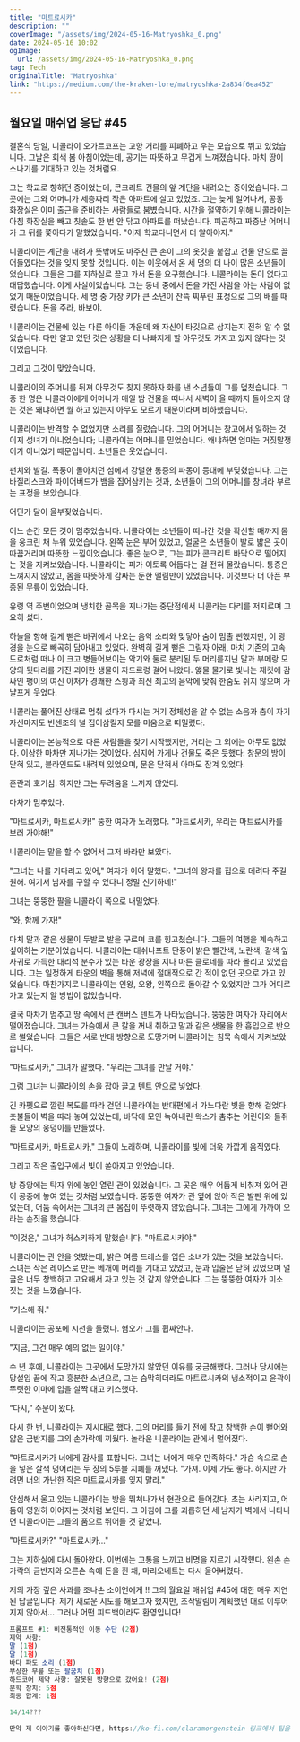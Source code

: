 ```yaml
---
title: "마트료시카"
description: ""
coverImage: "/assets/img/2024-05-16-Matryoshka_0.png"
date: 2024-05-16 10:02
ogImage: 
  url: /assets/img/2024-05-16-Matryoshka_0.png
tag: Tech
originalTitle: "Matryoshka"
link: "https://medium.com/the-kraken-lore/matryoshka-2a834f6ea452"
---
```



## 월요일 매쉬업 응답 #45

결혼식 당일, 니콜라이 오가르코프는 고향 거리를 피폐하고 우는 모습으로 뛰고 있었습니다. 그날은 회색 봄 아침이었는데, 공기는 따뜻하고 무겁게 느껴졌습니다. 마치 땅이 소나기를 기대하고 있는 것처럼요.

그는 학교로 향하던 중이었는데, 콘크리트 건물의 앞 계단을 내려오는 중이었습니다. 그곳에는 그와 어머니가 세층짜리 작은 아파트에 살고 있었죠. 그는 늦게 일어나서, 공동 화장실은 이미 출근을 준비하는 사람들로 붐볐습니다. 시간을 절약하기 위해 니콜라이는 아침 화장실을 빼고 칫솔도 한 번 안 닦고 아파트를 떠났습니다. 피곤하고 짜증난 어머니가 그 뒤를 쫓아다가 말했었습니다. "이제 학교다니면서 더 알아야지."

니콜라이는 계단을 내려가 뜻밖에도 마주친 큰 손이 그의 옷깃을 붙잡고 건물 안으로 끌어들였다는 것을 잊지 못할 것입니다. 이는 이웃에서 온 세 명의 더 나이 많은 소년들이었습니다. 그들은 그를 지하실로 끌고 가서 돈을 요구했습니다. 니콜라이는 돈이 없다고 대답했습니다. 이게 사실이었습니다. 그는 동네 중에서 돈을 가진 사람을 아는 사람이 없었기 때문이었습니다. 세 명 중 가장 키가 큰 소년이 잔뜩 찌푸린 표정으로 그의 배를 때렸습니다. 돈을 주라, 바보야.



니콜라이는 건물에 있는 다른 아이들 가운데 왜 자신이 타깃으로 삼지는지 전혀 알 수 없었습니다. 다만 알고 있던 것은 상황을 더 나빠지게 할 아무것도 가지고 있지 않다는 것이었습니다.

그리고 그것이 맞았습니다.

니콜라이의 주머니를 뒤져 아무것도 찾지 못하자 화를 낸 소년들이 그를 덮쳤습니다. 그 중 한 명은 니콜라이에게 어머니가 매일 밤 건물을 떠나서 새벽이 올 때까지 돌아오지 않는 것은 왜냐하면 뭘 하고 있는지 아무도 모르기 때문이라며 비하했습니다.

니콜라이는 반격할 수 없었지만 소리를 질렀습니다. 그의 어머니는 창고에서 일하는 것이지 성녀가 아니었습니다; 니콜라이는 어머니를 믿었습니다. 왜냐하면 엄마는 거짓말쟁이가 아니었기 때문입니다. 소년들은 웃었습니다.



펀치와 발길. 폭풍이 몰아치던 섬에서 강렬한 통증의 파동이 등대에 부딪혔습니다. 그는 바질리스크와 파이어버드가 뱀을 집어삼키는 것과, 소년들이 그의 어머니를 창녀라 부르는 표정을 보았습니다.

어딘가 달이 울부짖었습니다.

어느 순간 모든 것이 멈추었습니다. 니콜라이는 소년들이 떠나간 것을 확신할 때까지 몸을 웅크린 채 누워 있었습니다. 왼쪽 눈은 부어 있었고, 얼굴은 소년들이 발로 밟은 곳이 따끔거리며 따뜻한 느낌이었습니다. 좋은 눈으로, 그는 피가 콘크리트 바닥으로 떨어지는 것을 지켜보았습니다. 니콜라이는 피가 이토록 어둡다는 걸 전혀 몰랐습니다. 통증은 느껴지지 않았고, 몸을 따뜻하게 감싸는 둔한 떨림만이 있었습니다. 이것보다 더 아픈 부종된 무릎이 있었습니다.



유령 역 주변이었으며 냉치한 골목을 지나가는 중단점에서 니콜라는 다리를 저지르며 고요히 섰다.

하늘을 향해 길게 뻗은 바퀴에서 나오는 음악 소리와 맞닿아 숨이 멈출 뻔했지만, 이 광경을 눈으로 빼곡히 담아내고 있었다. 완벽히 길게 뻗은 그림자 아래, 마치 기존의 고속도로처럼 떠나 이 크고 병들어보이는 악기와 둘로 분리된 두 머리를지닌 말과 부메랑 모양의 뒷다리를 가진 괴이한 생물이 자드르렁 걸어 나왔다. 앯물 물기로 빛나는 재킷에 감싸인 팽이의 여신 아처가 경쾌한 스윙과 최신 최고의 음악에 맞춰 한숨도 쉬지 않으며 가냘프게 웃었다.

니콜라는 풀어진 상태로 멈춰 섰다가 다시는 거기 정체성을 알 수 없는 소음과 춤이 자기 자신마저도 빈센조의 널 집어삼킬지 모를 미움으로 떠밀렸다.



니콜라이는 본능적으로 다른 사람들을 찾기 시작했지만, 거리는 그 외에는 아무도 없었다. 이상한 마차만 지나가는 것이었다. 심지어 가게나 건물도 죽은 듯했다: 창문의 방이 닫혀 있고, 블라인드도 내려져 있었으며, 문은 닫혀서 아마도 잠겨 있었다.

혼란과 호기심. 하지만 그는 두려움을 느끼지 않았다.

마차가 멈추었다.

"마트료시카, 마트료시카!" 뚱한 여자가 노래했다. "마트료시카, 우리는 마트료시카를 보러 가야해!"



니콜라이는 말을 할 수 없어서 그저 바라만 보았다.

"그녀는 나를 기다리고 있어," 여자가 이어 말했다. "그녀의 왕자를 집으로 데려다 주길 원해. 여기서 남자를 구할 수 있다니 정말 신기하네!"

그녀는 뚱뚱한 팔을 니콜라이 쪽으로 내밀었다.

"와, 함께 가자!"



마치 말과 같은 생물이 두발로 발을 구르며 코를 힝고쳤습니다. 그들의 여행을 계속하고 싶어하는 기분이었습니다. 니콜라이는 대쉬나프트 단풍이 밝은 빨간색, 노란색, 갈색 잎사귀로 가득한 대리석 분수가 있는 타운 광장을 지나 마른 클로네를 따라 몰리고 있었습니다. 그는 일정하게 타운의 벽을 통해 저녁에 절대적으로 간 적이 없던 곳으로 가고 있었습니다. 마찬가지로 니콜라이는 인왕, 오왕, 왼쪽으로 돌아갈 수 있었지만 그가 어디로 가고 있는지 알 방법이 없었습니다.

결국 마차가 멈추고 땅 속에서 큰 캔버스 텐트가 나타났습니다. 뚱뚱한 여자가 자리에서 떨어졌습니다. 그녀는 가슴에서 큰 칼을 꺼내 취하고 말과 같은 생물을 한 흡입으로 반으로 썰었습니다. 그들은 서로 반대 방향으로 도망가며 니콜라이는 침묵 속에서 지켜보았습니다.



"마트료시카," 그녀가 말했다. "우리는 그녀를 만날 거야."

그럼 그녀는 니콜라이의 손을 잡아 끌고 텐트 안으로 넣었다.

긴 카펫으로 깔린 복도를 따라 걷던 니콜라이는 반대편에서 가느다란 빛을 향해 걸었다. 촛불들이 벽을 따라 놓여 있었는데, 바닥에 모인 녹아내린 왁스가 춤추는 어린이와 들쥐들 모양의 웅덩이를 만들었다.

"마트료시카, 마트료시카," 그들이 노래하며, 니콜라이를 빛에 더욱 가깝게 움직였다.



그리고 작은 출입구에서 빛이 쏟아지고 있었습니다.

방 중앙에는 탁자 위에 놓인 열린 관이 있었습니다. 그 곳은 매우 어둡게 비춰져 있어 관이 공중에 놓여 있는 것처럼 보였습니다. 뚱뚱한 여자가 관 옆에 앉아 작은 발판 위에 있었는데, 어둠 속에서는 그녀의 큰 몸집이 뚜렷하지 않았습니다. 그녀는 그에게 가까이 오라는 손짓을 했습니다.

"이것은," 그녀가 허스키하게 말했습니다. "마트료시카야."

니콜라이는 관 안을 엿봤는데, 밝은 여름 드레스를 입은 소녀가 있는 것을 보았습니다. 소녀는 작은 레이스로 만든 베개에 머리를 기대고 있었고, 눈과 입술은 닫혀 있었으며 얼굴은 너무 창백하고 고요해서 자고 있는 것 같지 않았습니다. 그는 뚱뚱한 여자가 미소 짓는 것을 느꼈습니다.



"키스해 줘."

니콜라이는 공포에 시선을 돌렸다. 혐오가 그를 휩싸안다.

"지금, 그건 매우 예의 없는 일이야."

수 년 후에, 니콜라이는 그곳에서 도망가지 않았던 이유를 궁금해했다. 그러나 당시에는 망설임 끝에 작고 흥분한 소년으로, 그는 숨막히더라도 마트료시카의 냉소적이고 윤곽이 뚜렷한 이마에 입을 살짝 대고 키스했다.



“다시,” 주문이 왔다.

다시 한 번, 니콜라이는 지시대로 했다. 그의 머리를 들기 전에 작고 창백한 손이 뻗어와 얇은 금반지를 그의 손가락에 끼웠다. 놀라운 니콜라이는 관에서 멀어졌다.

"마트료시카가 너에게 감사를 표합니다. 그녀는 너에게 매우 만족하다." 가슴 속으로 손을 넣은 살색 덩어리는 두 장의 5루블 지폐를 꺼냈다. "가져. 이제 가도 좋다. 하지만 가려면 너의 가난한 작은 마트료시카를 잊지 말라."

안심해서 울고 있는 니콜라이는 방을 뛰쳐나가서 현관으로 들어갔다. 초는 사라지고, 어둠이 영원히 이어지는 것처럼 보인다. 그 아침에 그를 괴롭히던 세 남자가 벽에서 나타나면 니콜라이는 그들의 품으로 뛰어들 것 같았다.



"마트료시카?"
"마트료시카..."

그는 지하실에 다시 돌아왔다. 이번에는 고통을 느끼고 비명을 지르기 시작했다. 왼손 손가락의 금반지와 오른손 속에 돈을 쥔 채, 마리오네트는 다시 울어버렸다.

저의 가장 깊은 사과를
조나손 소이언에게
!! 그의 월요일 매쉬업 #45에 대한 매우 지연된 답글입니다. 제가 새로운 시도를 해보고자 했지만, 조작말림이 계획했던 대로 이루어지지 않아서... 그러나 어떤 피드백이라도 환영입니다!



```js
프롬프트 #1: 비전통적인 이동 수단 (2점)
제약 사항:
말 (1점)
달 (1점)
바다 파도 소리 (1점)
부상한 무릎 또는 팔꿈치 (1점)
하드코어 제약 사항: 잘못된 방향으로 갔어요! (2점)
문학 장치: 5점
최종 합계: 1점

14/14???

만약 제 이야기를 좋아하신다면, https://ko-fi.com/claramorgenstein 링크에서 팁을 남겨주시기 바랍니다.
```  